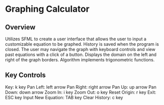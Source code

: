 
# Graphing Calculator

## Overview
Utilizes SFML to create a user interface that allows the user to input a customizable equation to be graphed. 
History is saved when the program is closed. The user may navigate the graph with keyboard controls and view past equations with a click of a button. Displays the domain on the left and right of the graph borders. Algorithm implements trigonometric functions.

## Key Controls
Key: k key
Pan Left: left arrow
Pan Right: right arrow
Pan Up: up arrow
Pan Down: down arrow
Zoom In: i key
Zoom Out: o key
Reset Origin: r key
Exit: ESC key
Input New Equation: TAB key
Clear History: c key
